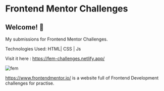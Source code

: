 # Frontend Mentor Challenges

## Welcome! 👋
My submissions for Frontend Mentor Challenges.

Technologies Used: HTML| CSS | Js 

Visit it here : https://fem-challenges.netlify.app/

![fem](https://user-images.githubusercontent.com/67514352/126879257-53b75c66-acf7-44cf-b890-5bd6149053cd.PNG)

https://www.frontendmentor.io/ is a website full of Frontend Development challenges for practise.
